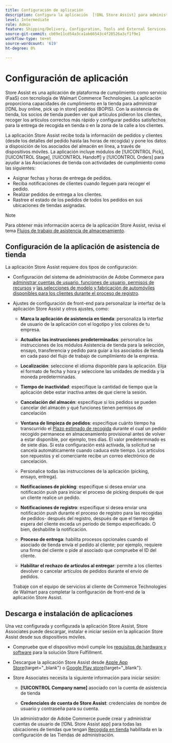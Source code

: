 ```yaml
---
title: Configuración de aplicación
description: Configura la aplicación  [!DNL Store Assist] para administrar los flujos de trabajo y los procesos de adquisición de tiendas de extremo a extremo para comprar en línea y recoger pedidos de tiendas.
level: Intermediate
role: Admin
feature: Shipping/Delivery, Configuration, Tools and External Services
source-git-commit: cb69e11cd54a3ca1ab66543c4f28526a3cf1f9e1
workflow-type: tm+mt
source-wordcount: '619'
ht-degree: 0%

---
```


# Configuración de aplicación

Store Assist es una aplicación de plataforma de cumplimiento como servicio (FaaS) con tecnología de Walmart Commerce Technologies. La aplicación proporciona capacidades de cumplimiento en la tienda para administrar [!DNL buy online, pick up in store] pedidos (BOPIS). Con la asistencia de tienda, los socios de tienda pueden ver qué artículos pidieron los clientes, recoger los artículos correctos más rápido y configurar pedidos satisfechos para la entrega de recogida en tienda o en la zona de la calle a los clientes.

La aplicación Store Assist recibe toda la información de pedidos y clientes (desde los detalles del pedido hasta las horas de recogida) y pone los datos a disposición de los asociados del almacén en línea, a través de dispositivos móviles. La aplicación incluye módulos de [!UICONTROL Pick], [!UICONTROL Stage], [!UICONTROL Handoff] y [!UICONTROL Orders] para ayudar a las Asociaciones de tienda con actividades de cumplimiento como las siguientes:

- Asignar fechas y horas de entrega de pedidos.
- Reciba notificaciones de clientes cuando lleguen para recoger el pedido.
- Realizar pedidos de entrega a los clientes.
- Rastree el estado de los pedidos de todos los pedidos en sus ubicaciones de tiendas asignadas.

>[!NOTE]
>
>Para obtener más información acerca de la aplicación Store Assist, revisa el tema [Flujos de trabajo de asistencia de almacenamiento](store-assist-modules.md).

## Configuración de la aplicación de asistencia de tienda

La aplicación Store Assist requiere dos tipos de configuración:

- Configuración del sistema de administración de Adobe Commerce para [administrar cuentas de usuario, funciones de usuario, permisos de recursos](user-setup.md) y [las selecciones de modelo y fabricación de automóviles disponibles para los clientes durante el proceso de registro](check-in-experience-setup.md).

- Ajustes de configuración de front-end para personalizar la interfaz de la aplicación Store Assist y otros ajustes, como:

   - **Marca la aplicación de asistencia en tienda**: personaliza la interfaz de usuario de la aplicación con el logotipo y los colores de tu empresa.

   - **Actualice las instrucciones predeterminadas**: personalice las instrucciones de los módulos Asistencia de tienda para la selección, ensayo, transferencia y pedido para guiar a los asociados de tienda en cada paso del flujo de trabajo de cumplimiento de la empresa.

   - **Localización**: seleccione el idioma disponible para la aplicación. Elija el formato de fecha y hora y seleccione las unidades de medida y la moneda predeterminadas.

   - **Tiempo de inactividad**: especifique la cantidad de tiempo que la aplicación debe estar inactiva antes de que cierre la sesión.

   - **Cancelación del almacén**: especifique si los pedidos se pueden cancelar del almacén y qué funciones tienen permisos de cancelación

   - **Ventana de limpieza de pedidos**: especifique cuánto tiempo ha transcurrido el [Plazo estimado de recogida](enable-general.md#delivery-method-title-configuration) durante el cual un pedido recogido permanece en almacenamiento provisional antes de volver a estar disponible, por ejemplo, tres días. El valor predeterminado es de siete días. Si esta configuración está activada, la solicitud se cancela automáticamente cuando caduca este tiempo. Los artículos son repuestos y el comerciante recibe un correo electrónico de cancelación.

   - Personalice todas las instrucciones de la aplicación (picking, ensayo, entrega).

   - **Notificaciones de picking**: especifique si desea enviar una notificación push para iniciar el proceso de picking después de que un cliente realice un pedido.

   - **Notificaciones de registro**: especifique si desea enviar una notificación push durante el proceso de registro para las recogidas de pedidos- después del registro, después de que el tiempo de espera del cliente exceda un período de tiempo especificado. O bien, deshabilite la notificación.

   - **Proceso de entrega**: habilita procesos opcionales cuando el asociado de tienda envía el pedido al cliente; por ejemplo, requiere una firma del cliente o pide al asociado que compruebe el ID del cliente.

   - **Habilitar el rechazo de artículos al entregar**: permite a los clientes devolver o cancelar artículos de pedidos durante el envío de pedidos.

  Trabaje con el equipo de servicios al cliente de Commerce Technologies de Walmart para completar la configuración de front-end de la aplicación Store Assist.

## Descarga e instalación de aplicaciones

Una vez configurada y configurada la aplicación Store Assist, Store Associates puede descargar, instalar e iniciar sesión en la aplicación Store Assist desde sus dispositivos móviles.

- Compruebe que el dispositivo móvil cumple los [requisitos de hardware y software](solution-requirements.md#store-assist-app-requirements) para la solución Store Fulfillment.

- Descargue la aplicación Store Assist desde [Apple App Store](https://apps.apple.com/us/app/store-assist-by-walmart/id1609281539){target="_blank"} o [Google Play store](https://play.google.com/store/apps/details?id=com.walmart.faas.storeassist){target="_blank"}.

- Store Associates necesita la siguiente información para iniciar sesión:

   - **[!UICONTROL Company name]** asociado con la cuenta de asistencia de tienda

   - **Credenciales de cuenta de Store Assist**: credenciales de nombre de usuario y contraseña para su cuenta.

  Un administrador de Adobe Commerce puede crear y administrar cuentas de usuario de [!DNL Store Assist app] para todas las ubicaciones de tiendas que tengan [Recogida en tienda](merchant-store-configuration.md#pickup-location-configuration) habilitada en la configuración de las Tiendas de administración.
